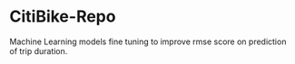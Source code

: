 # CitiBike-Repo
Machine Learning models fine tuning to improve rmse score on prediction of trip duration.
